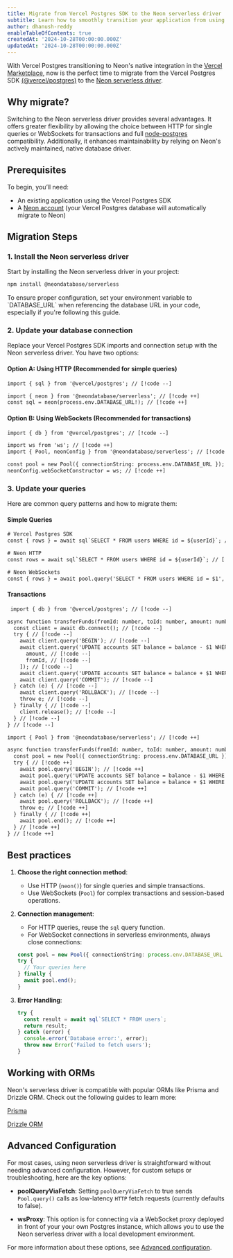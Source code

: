 ```yaml
---
title: Migrate from Vercel Postgres SDK to the Neon serverless driver
subtitle: Learn how to smoothly transition your application from using Vercel Postgres SDK to the Neon serverless driver
author: dhanush-reddy
enableTableOfContents: true
createdAt: '2024-10-28T00:00:00.000Z'
updatedAt: '2024-10-28T00:00:00.000Z'
---
```


With Vercel Postgres transitioning to Neon's native integration in the [Vercel Marketplace](https://vercel.com/blog/introducing-the-vercel-marketplace), now is the perfect time to migrate from the Vercel Postgres SDK [(@vercel/postgres)](https://vercel.com/docs/storage/vercel-postgres/sdk) to the [Neon serverless driver](https://github.com/neondatabase/serverless).

## Why migrate?

Switching to the Neon serverless driver provides several advantages. It offers greater flexibility by allowing the choice between HTTP for single queries or WebSockets for transactions and full [node-postgres](https://node-postgres.com/) compatibility. Additionally, it enhances maintainability by relying on Neon's actively maintained, native database driver.

## Prerequisites

To begin, you’ll need:

- An existing application using the Vercel Postgres SDK
- A [Neon account](https://neon.tech/docs/get-started-with-neon/signing-up) (your Vercel Postgres database will automatically migrate to Neon)

## Migration Steps

### 1. Install the Neon serverless driver

Start by installing the Neon serverless driver in your project:

```bash
npm install @neondatabase/serverless
```

<Admonition type="important">
To ensure proper configuration, set your environment variable to `DATABASE_URL` when referencing the database URL in your code, especially if you're following this guide.
</Admonition>

### 2. Update your database connection

Replace your Vercel Postgres SDK imports and connection setup with the Neon serverless driver. You have two options:

#### Option A: Using HTTP (Recommended for simple queries)

```diff
import { sql } from '@vercel/postgres'; // [!code --]

import { neon } from '@neondatabase/serverless'; // [!code ++]
const sql = neon(process.env.DATABASE_URL!); // [!code ++]
```

#### Option B: Using WebSockets (Recommended for transactions)

```diff
import { db } from '@vercel/postgres'; // [!code --]

import ws from 'ws'; // [!code ++]
import { Pool, neonConfig } from '@neondatabase/serverless'; // [!code ++]

const pool = new Pool({ connectionString: process.env.DATABASE_URL }); // [!code ++]
neonConfig.webSocketConstructor = ws; // [!code ++]
```

### 3. Update your queries

Here are common query patterns and how to migrate them:

#### Simple Queries

```diff
# Vercel Postgres SDK
const { rows } = await sql`SELECT * FROM users WHERE id = ${userId}`; // [!code --]

# Neon HTTP
const rows = await sql`SELECT * FROM users WHERE id = ${userId}`; // [!code ++]

# Neon WebSockets
const { rows } = await pool.query('SELECT * FROM users WHERE id = $1', [userId]); // [!code ++]
```

#### Transactions

```diff
 import { db } from '@vercel/postgres'; // [!code --]

async function transferFunds(fromId: number, toId: number, amount: number) { // [!code --]
  const client = await db.connect(); // [!code --]
  try { // [!code --]
    await client.query('BEGIN'); // [!code --]
    await client.query('UPDATE accounts SET balance = balance - $1 WHERE id = $2', [ // [!code --]
      amount, // [!code --]
      fromId, // [!code --]
    ]); // [!code --]
    await client.query('UPDATE accounts SET balance = balance + $1 WHERE id = $2', [amount, toId]); // [!code --]
    await client.query('COMMIT'); // [!code --]
  } catch (e) { // [!code --]
    await client.query('ROLLBACK'); // [!code --]
    throw e; // [!code --]
  } finally { // [!code --]
    client.release(); // [!code --]
  } // [!code --]
} // [!code --]

import { Pool } from '@neondatabase/serverless'; // [!code ++]

async function transferFunds(fromId: number, toId: number, amount: number) { // [!code ++]
  const pool = new Pool({ connectionString: process.env.DATABASE_URL }); // [!code ++]
  try { // [!code ++]
    await pool.query('BEGIN'); // [!code ++]
    await pool.query('UPDATE accounts SET balance = balance - $1 WHERE id = $2', [amount, fromId]); // [!code ++]
    await pool.query('UPDATE accounts SET balance = balance + $1 WHERE id = $2', [amount, toId]); // [!code ++]
    await pool.query('COMMIT'); // [!code ++]
  } catch (e) { // [!code ++]
    await pool.query('ROLLBACK'); // [!code ++]
    throw e; // [!code ++]
  } finally { // [!code ++]
    await pool.end(); // [!code ++]
  } // [!code ++]
} // [!code ++]
```

## Best practices

1.  **Choose the right connection method**:

    - Use HTTP (`neon()`) for single queries and simple transactions.
    - Use WebSockets (`Pool`) for complex transactions and session-based operations.

2.  **Connection management**:

    - For HTTP queries, reuse the `sql` query function.
    - For WebSocket connections in serverless environments, always close connections:

    ```typescript
    const pool = new Pool({ connectionString: process.env.DATABASE_URL });
    try {
      // Your queries here
    } finally {
      await pool.end();
    }
    ```

3.  **Error Handling**:
    ```typescript
    try {
      const result = await sql`SELECT * FROM users`;
      return result;
    } catch (error) {
      console.error('Database error:', error);
      throw new Error('Failed to fetch users');
    }
    ```

## Working with ORMs

Neon's serverless driver is compatible with popular ORMs like Prisma and Drizzle ORM. Check out the following guides to learn more:

<DetailIconCards>

<a href="/docs/guides/prisma" description="Learn how to connect to Neon from Prisma" icon="prisma">Prisma</a>

<a href="https://orm.drizzle.team/docs/tutorials/drizzle-with-neon" description="Learn how to connect to Neon from Drizzle ORM" icon="drizzle">Drizzle ORM</a>

</DetailIconCards>

## Advanced Configuration

For most cases, using neon serverless driver is straightforward without needing advanced configuration. However, for custom setups or troubleshooting, here are the key options:

- **poolQueryViaFetch**: Setting `poolQueryViaFetch` to true sends `Pool.query()` calls as low-latency `HTTP` fetch requests (currently defaults to false).

- **wsProxy**: This option is for connecting via a WebSocket proxy deployed in front of your your own Postgres instance, which allows you to use the Neon serverless driver with a local development environment.

For more information about these options, see [Advanced configuration](https://github.com/neondatabase/serverless/blob/main/CONFIG.md#advanced-configuration).

<NeedHelp/>
